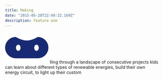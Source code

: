 ```yaml
---
title: Making
date: "2015-05-28T22:40:32.169Z"
description: feature one
---
```

![image](./vr-icon.svg#display=block;width=100px;margin-left=auto;margin-right=auto;margin-top=0rem;margin-bottom=3rem)
lling through a landscape of consecutive projects kids can learn about different types of renewable energies, build their own energy circuit, to light up their custom

